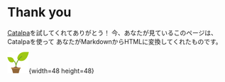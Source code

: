 # Thank you #

[Catalpa](https://catalpa.oss.onl/)を試してくれてありがとう！
今、あなたが見ているこのページは、Catalpaを使って
あなたがMarkdownからHTMLに変換してくれたものです。

![](img/sample.png){width=48 height=48}
